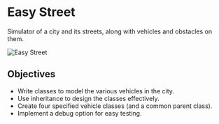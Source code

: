 # Easy Street
Simulator of a city and its streets, along with vehicles and obstacles on them.

![Easy Street](http://i.imgur.com/JxUg4PQ.png)

## Objectives
- Write classes to model the various vehicles in the city.
- Use inheritance to design the classes effectively.
- Create four specified vehicle classes (and a common parent class).
- Implement a debug option for easy testing.
